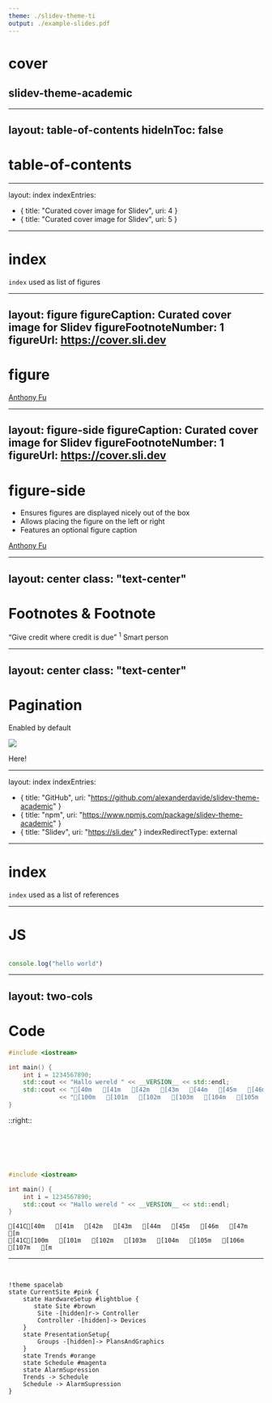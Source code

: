 ```yaml
---
theme: ./slidev-theme-ti
output: ./example-slides.pdf
---
```


# cover

## slidev-theme-academic

<Pagination classNames="text-gray-300" />


---
layout: table-of-contents
hideInToc: false
---

# table-of-contents

---
layout: index
indexEntries:
  - { title: "Curated cover image for Slidev", uri: 4 }
  - { title: "Curated cover image for Slidev", uri: 5 }
---

# index

`index` used as list of figures

---
layout: figure
figureCaption: Curated cover image for Slidev
figureFootnoteNumber: 1
figureUrl: https://cover.sli.dev
---

# figure

<Footnotes separator>
  <Footnote :number=1><a href="https://unsplash.com/collections/94734566/slidev" rel="noreferrer" target="_blank">Anthony Fu</a></Footnote>
</Footnotes>

---
layout: figure-side
figureCaption: Curated cover image for Slidev
figureFootnoteNumber: 1
figureUrl: https://cover.sli.dev
---

# figure-side

- Ensures figures are displayed nicely out of the box
- Allows placing the figure on the left or right
- Features an optional figure caption

<Footnotes separator>
  <Footnote :number=1><a href="https://unsplash.com/collections/94734566/slidev" rel="noreferrer" target="_blank">Anthony Fu</a></Footnote>
</Footnotes>

---
layout: center
class: "text-center"
---

# Footnotes & Footnote

<span class="font-extralight">
  <q>Give credit where credit is due</q>
  <sup>1</sup>
</span>

<Footnotes separator>
  <Footnote :number=1>Smart person</Footnote>
</Footnotes>

---
layout: center
class: "text-center"
---

# Pagination

<span class="font-extralight">Enabled by default</span>

<img
  class="absolute transform -bottom-1 -right-21.5 w-40"
  src="/box.svg"
/>

<p class="absolute font-extralight right-14 transform rotate-8 bottom-4">Here!</p>

---
layout: index
indexEntries:
  - { title: "GitHub", uri: "https://github.com/alexanderdavide/slidev-theme-academic" }
  - { title: "npm", uri: "https://www.npmjs.com/package/slidev-theme-academic" }
  - { title: "Slidev", uri: "https://sli.dev" }
indexRedirectType: external
---

# index

`index` used as a list of references

---

# JS

```js {monaco-run}

console.log("hello world")

```

---
layout: two-cols
---

# Code

```cpp {monaco-run}
#include <iostream>

int main() {
    int i = 1234567890;
    std::cout << "Hallo wereld " << __VERSION__ << std::endl;
    std::cout << "[40m   [41m   [42m   [43m   [44m   [45m   [46m   [47m   [m\n"
              << "[100m   [101m   [102m   [103m   [104m   [105m   [106m   [107m   [m\n";
}
```

::right::

# <br>

```cpp
#include <iostream>

int main() {
    int i = 1234567890;
    std::cout << "Hallo wereld " << __VERSION__ << std::endl;
}
```

```ansi
[41C[40m   [41m   [42m   [43m   [44m   [45m   [46m   [47m   [m
[41C[100m   [101m   [102m   [103m   [104m   [105m   [106m   [107m   [m
```

---



<br>

```plantuml
!theme spacelab
state CurrentSite #pink {
    state HardwareSetup #lightblue {
       state Site #brown
        Site -[hidden]r-> Controller
        Controller -[hidden]-> Devices
    }
    state PresentationSetup{
        Groups -[hidden]-> PlansAndGraphics
    }
    state Trends #orange
    state Schedule #magenta
    state AlarmSupression
    Trends -> Schedule
    Schedule -> AlarmSupression
}
```
